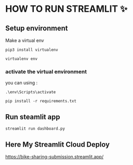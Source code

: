 # HOW TO RUN STREAMLIT ✨

## Setup environment

Make a virtual env
```
pip3 install virtualenv
```
```
virtualenv env
```
### activate the virtual environment

you can using :
```
.\env\Scripts\activate
```
```
pip install -r requirements.txt
```

## Run steamlit app

```
streamlit run dashboard.py
```
## Here My Streamlit Cloud Deploy
https://bike-sharing-submission.streamlit.app/
